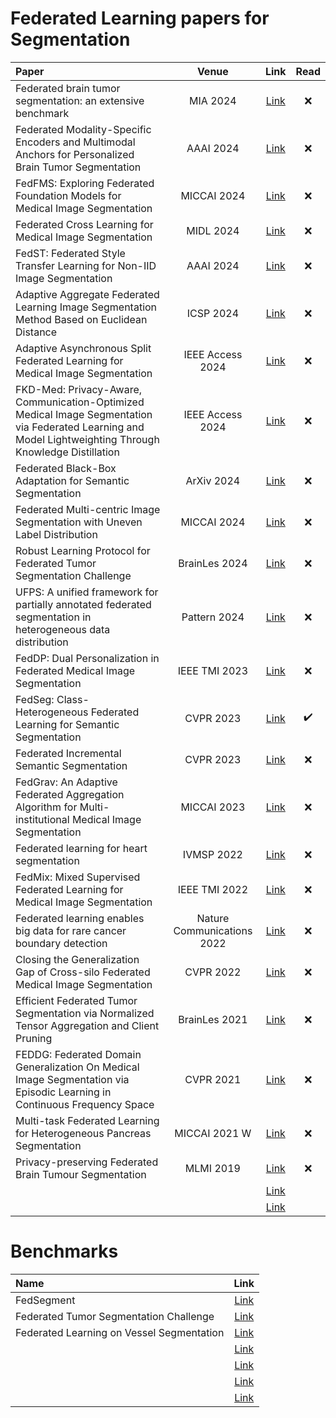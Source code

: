 # Federated Learning papers for Segmentation

| Paper | Venue | Link | Read |
| :---------------- | :------: | :----: | :----: |
| Federated brain tumor segmentation: an extensive benchmark | MIA 2024 | [Link](https://www.sciencedirect.com/science/article/abs/pii/S1361841524001956) | :x: |
| Federated Modality-Specific Encoders and Multimodal Anchors for Personalized Brain Tumor Segmentation | AAAI 2024 | [Link](https://ojs.aaai.org/index.php/AAAI/article/view/27909) | :x: |
| FedFMS: Exploring Federated Foundation Models for Medical Image Segmentation | MICCAI 2024 | [Link](https://link.springer.com/chapter/10.1007/978-3-031-72111-3_27) | :x: |
| Federated Cross Learning for Medical Image Segmentation | MIDL 2024 | [Link](https://proceedings.mlr.press/v227/xu24a.html) | :x: |
| FedST: Federated Style Transfer Learning for Non-IID Image Segmentation | AAAI 2024 | [Link](https://ojs.aaai.org/index.php/AAAI/article/view/28199) | :x: |
| Adaptive Aggregate Federated Learning Image Segmentation Method Based on Euclidean Distance | ICSP 2024 | [Link](https://ieeexplore.ieee.org/document/10743280) | :x: |
| Adaptive Asynchronous Split Federated Learning for Medical Image Segmentation | IEEE Access 2024 | [Link](https://ieeexplore.ieee.org/document/10776986) | :x: |
| FKD-Med: Privacy-Aware, Communication-Optimized Medical Image Segmentation via Federated Learning and Model Lightweighting Through Knowledge Distillation | IEEE Access 2024 | [Link](https://ieeexplore.ieee.org/document/10456909) | :x: |
| Federated Black-Box Adaptation for Semantic Segmentation | ArXiv 2024 | [Link](https://arxiv.org/abs/2410.24181) | :x: |
| Federated Multi-centric Image Segmentation with Uneven Label Distribution | MICCAI 2024 | [Link](https://link.springer.com/chapter/10.1007/978-3-031-72117-5_33) | :x: |
| Robust Learning Protocol for Federated Tumor Segmentation Challenge | BrainLes 2024 | [Link](https://link.springer.com/chapter/10.1007/978-3-031-44153-0_18) | :x: |
| UFPS: A unified framework for partially annotated federated segmentation in heterogeneous data distribution | Pattern 2024 | [Link](https://www.cell.com/patterns/fulltext/S2666-3899(24)00001-1) | :x: |
| FedDP: Dual Personalization in Federated Medical Image Segmentation | IEEE TMI 2023 | [Link](https://ieeexplore.ieee.org/stamp/stamp.jsp?arnumber=10194959) | :x: |
| FedSeg: Class-Heterogeneous Federated Learning for Semantic Segmentation | CVPR 2023 | [Link](https://openaccess.thecvf.com/content/CVPR2023/papers/Miao_FedSeg_Class-Heterogeneous_Federated_Learning_for_Semantic_Segmentation_CVPR_2023_paper.pdf) | ✔️ |
| Federated Incremental Semantic Segmentation | CVPR 2023 | [Link](https://openaccess.thecvf.com/content/CVPR2023/papers/Dong_Federated_Incremental_Semantic_Segmentation_CVPR_2023_paper.pdf) | :x: |
| FedGrav: An Adaptive Federated Aggregation Algorithm for Multi-institutional Medical Image Segmentation | MICCAI 2023 | [Link](https://dl.acm.org/doi/10.1007/978-3-031-43895-0_16) | :x: |
| Federated learning for heart segmentation | IVMSP 2022 | [Link](https://ieeexplore.ieee.org/document/9816345) | :x: |
| FedMix: Mixed Supervised Federated Learning for Medical Image Segmentation | IEEE TMI 2022 | [Link](https://ieeexplore.ieee.org/document/10004567) | :x: |
| Federated learning enables big data for rare cancer boundary detection | Nature Communications 2022 | [Link](https://www.nature.com/articles/s41467-022-33407-5) | :x: |
| Closing the Generalization Gap of Cross-silo Federated Medical Image Segmentation | CVPR 2022 | [Link](https://par.nsf.gov/servlets/purl/10366148) | :x: |
| Efficient Federated Tumor Segmentation via Normalized Tensor Aggregation and Client Pruning | BrainLes 2021 | [Link](https://link.springer.com/chapter/10.1007/978-3-031-09002-8_38) | :x: |
| FEDDG: Federated Domain Generalization On Medical Image Segmentation via Episodic Learning in Continuous Frequency Space | CVPR 2021 | [Link](https://openaccess.thecvf.com/content/CVPR2021/papers/Liu_FedDG_Federated_Domain_Generalization_on_Medical_Image_Segmentation_via_Episodic_CVPR_2021_paper.pdf) | :x: |
| Multi-task Federated Learning for Heterogeneous Pancreas Segmentation | MICCAI 2021 W| [Link](https://dl.acm.org/doi/10.1007/978-3-030-90874-4_10) | :x: |
| Privacy-preserving Federated Brain Tumour Segmentation | MLMI 2019 | [Link](https://link.springer.com/chapter/10.1007/978-3-030-32692-0_16) | :x: |
| | | [Link]() | |
| | | [Link]() | |

# Benchmarks

| Name | Link |
| :---------------- | :------: |
| FedSegment| [Link](https://fedsegment.github.io/home/) |
| Federated Tumor Segmentation Challenge | [Link](https://fets-ai.github.io/Challenge/) |
| Federated Learning on Vessel Segmentation | [Link](https://openmined.org/blog/federated-learning-on-vessel-segmentation/) |
| | [Link]() |
| | [Link]() |
| | [Link]() |
| | [Link]() |
